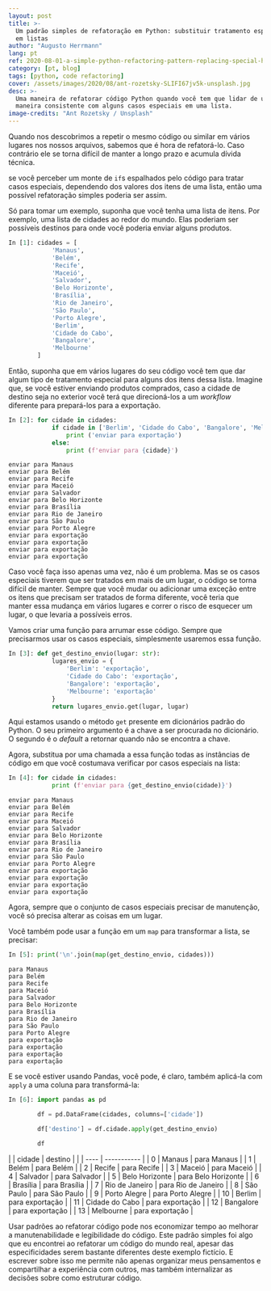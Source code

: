 ```yaml
---
layout: post
title: >-
  Um padrão simples de refatoração em Python: substituir tratamento especial
  em listas
author: "Augusto Herrmann"
lang: pt
ref: 2020-08-01-a-simple-python-refactoring-pattern-replacing-special-handling-in-lists
category: [pt, blog]
tags: [python, code refactoring]
cover: /assets/images/2020/08/ant-rozetsky-SLIFI67jv5k-unsplash.jpg
desc: >-
  Uma maneira de refatorar código Python quando você tem que lidar de uma
  maneira consistente com alguns casos especiais em uma lista.
image-credits: "Ant Rozetsky / Unsplash"
---
```


Quando nos descobrimos a repetir o mesmo código ou similar em vários lugares
nos nossos arquivos, sabemos que é hora de refatorá-lo. Caso contrário ele se
torna difícil de manter a longo prazo e acumula dívida técnica.

se você perceber um monte de `if`s espalhados pelo código para tratar casos
especiais, dependendo dos valores dos itens de uma lista, então uma possível
refatoração simples poderia ser assim.

Só para tomar um exemplo, suponha que você tenha uma lista de itens. Por
exemplo, uma lista de cidades ao redor do mundo. Elas poderiam ser possíveis
destinos para onde você poderia enviar alguns produtos.

```python
In [1]: cidades = [
            'Manaus',
            'Belém',
            'Recife',
            'Maceió',
            'Salvador',
            'Belo Horizonte',
            'Brasília',
            'Rio de Janeiro',
            'São Paulo',
            'Porto Alegre',
            'Berlim',
            'Cidade do Cabo',
            'Bangalore',
            'Melbourne'
        ]
```

Então, suponha que em vários lugares do seu código você tem que dar algum tipo
de tratamento especial para alguns dos itens dessa lista. Imagine que, se você
estiver enviando produtos comprados, caso a cidade de destino seja no exterior
você terá que direcioná-los a um *workflow* diferente para prepará-los para a
exportação.

```python
In [2]: for cidade in cidades:
            if cidade in ['Berlim', 'Cidade do Cabo', 'Bangalore', 'Melbourne']:
                print ('enviar para exportação')
            else:
                print (f'enviar para {cidade}')
```
```
enviar para Manaus
enviar para Belém
enviar para Recife
enviar para Maceió
enviar para Salvador
enviar para Belo Horizonte
enviar para Brasília
enviar para Rio de Janeiro
enviar para São Paulo
enviar para Porto Alegre
enviar para exportação
enviar para exportação
enviar para exportação
enviar para exportação
```

Caso você faça isso apenas uma vez, não é um problema. Mas se os casos
especiais tiverem que ser tratados em mais de um lugar, o código se torna
difícil de manter. Sempre que você mudar ou adicionar uma exceção entre os
itens que precisam ser tratados de forma diferente, você teria que manter
essa mudança em vários lugares e correr o risco de esquecer um lugar, o
que levaria a possíveis erros.

Vamos criar uma função para arrumar esse código. Sempre que precisarmos usar
os casos especiais, simplesmente usaremos essa função.

```python
In [3]: def get_destino_envio(lugar: str):
            lugares_envio = {
                'Berlim': 'exportação',
                'Cidade do Cabo': 'exportação',
                'Bangalore': 'exportação',
                'Melbourne': 'exportação'
            }
            return lugares_envio.get(lugar, lugar)
```

Aqui estamos usando o método `get` presente em dicionários padrão do Python.
O seu primeiro argumento é a chave a ser procurada no dicionário. O segundo é
o *default* a retornar quando não se encontra a chave.

Agora, substitua por uma chamada a essa função todas as instâncias de código
em que você costumava verificar por casos especiais na lista:

```python
In [4]: for cidade in cidades:
            print (f'enviar para {get_destino_envio(cidade)}')
```
```
enviar para Manaus
enviar para Belém
enviar para Recife
enviar para Maceió
enviar para Salvador
enviar para Belo Horizonte
enviar para Brasília
enviar para Rio de Janeiro
enviar para São Paulo
enviar para Porto Alegre
enviar para exportação
enviar para exportação
enviar para exportação
enviar para exportação
```

Agora, sempre que o conjunto de casos especiais precisar de manutenção, você
só precisa alterar as coisas em um lugar.

Você também pode usar a função em um `map` para transformar a lista, se
precisar:

```python
In [5]: print('\n'.join(map(get_destino_envio, cidades)))
```
```
para Manaus
para Belém
para Recife
para Maceió
para Salvador
para Belo Horizonte
para Brasília
para Rio de Janeiro
para São Paulo
para Porto Alegre
para exportação
para exportação
para exportação
para exportação
```

E se você estiver usando Pandas, você pode, é claro, também aplicá-la com
`apply` a uma coluna para transformá-la:

```python
In [6]: import pandas as pd

        df = pd.DataFrame(cidades, columns=['cidade'])

        df['destino'] = df.cidade.apply(get_destino_envio)

        df
```

|   | cidade | destino |
|   | ---- | ----------- |
| 0 | Manaus | para Manaus |
| 1 | Belém | para Belém |
| 2 | Recife | para Recife |
| 3 | Maceió | para Maceió |
| 4 | Salvador | para Salvador |
| 5 | Belo Horizonte | para Belo Horizonte |
| 6 | Brasília | para Brasília |
| 7 | Rio de Janeiro | para Rio de Janeiro |
| 8 | São Paulo | para São Paulo |
| 9 | Porto Alegre | para Porto Alegre |
| 10 | Berlim | para exportação |
| 11 | Cidade do Cabo | para exportação |
| 12 | Bangalore | para exportação |
| 13 | Melbourne | para exportação |

Usar padrões ao refatorar código pode nos economizar tempo ao melhorar a
manutenabilidade e legibilidade do código. Este padrão simples foi algo que
eu encontrei ao refatorar um código do mundo real, apesar das especificidades
serem bastante diferentes deste exemplo fictício. E escrever sobre isso me
permite não apenas organizar meus pensamentos e compartilhar a experiência
com outros, mas também internalizar as decisões sobre como estruturar código.

